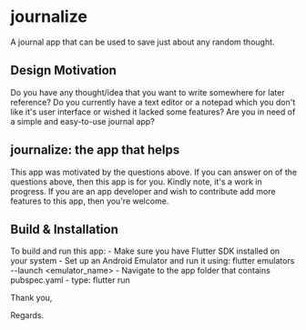 # journalize

A journal app that can be used to save just about any random thought.

## Design Motivation

Do you have any thought/idea that you want to write somewhere for later reference?
Do you currently have a text editor or a notepad which you don't like it's user interface or wished it lacked some features?
Are you in need of a simple and easy-to-use journal app?

## journalize: the app that helps
This app was motivated by the questions above. If you can answer on of the questions above, then this app is for you. Kindly note, it's a work in progress. If you are an app developer and wish to contribute add more features to this app, then you're welcome.

## Build & Installation 
To build and run this app:
    - Make sure you have Flutter SDK installed on your system
    - Set up an Android Emulator and run it using:
        flutter emulators --launch <emulator_name>
    - Navigate to the app folder that contains pubspec.yaml
    - type:
        flutter run 

Thank you,

Regards.
